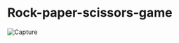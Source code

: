 # Rock-paper-scissors-game


![Capture](https://github.com/Daniyal0Gh/Rock-paper-scissors-game/assets/91629205/23f6fe7e-4d73-40db-8373-82479a369097)
